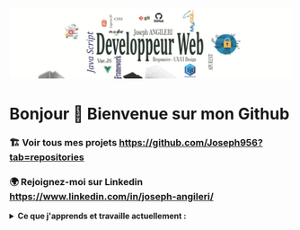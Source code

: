 
# ![joseph](https://github.com/Joseph956/Joseph956/blob/main/banner_profil.jpg)

# Bonjour 👋  Bienvenue sur mon Github

### 🏗 Voir tous mes projets https://github.com/Joseph956?tab=repositories 

### 🌍 Rejoignez-moi sur Linkedin https://www.linkedin.com/in/joseph-angileri/ 

<details>
  <summary><strong> 
    Ce que j'apprends et travaille actuellement : 
  </strong></summary> 
     - java jee <br/>
     - Vue-JS
</details>

